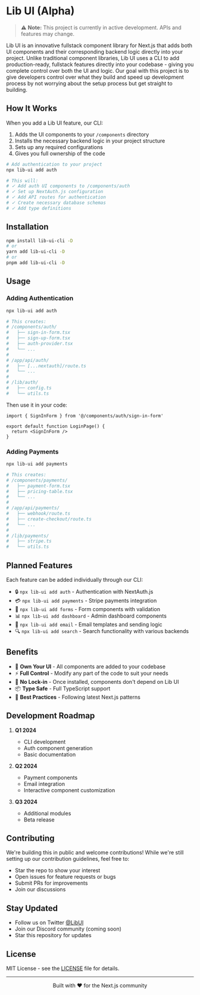 # Lib UI (Alpha)

> ⚠️ **Note:** This project is currently in active development. APIs and features may change.

Lib UI is an innovative fullstack component library for Next.js that adds both UI components and their corresponding backend logic directly into your project. Unlike traditional component libraries, Lib UI uses a CLI to add production-ready, fullstack features directly into your codebase - giving you complete control over both the UI and logic. Our goal with this project is to give developers control over what they build and speed up development process by not worrying about the setup process but get straight to building.

## How It Works

When you add a Lib UI feature, our CLI:
1. Adds the UI components to your `/components` directory
2. Installs the necessary backend logic in your project structure
3. Sets up any required configurations
4. Gives you full ownership of the code

```bash
# Add authentication to your project
npx lib-ui add auth

# This will:
# ✓ Add auth UI components to /components/auth
# ✓ Set up NextAuth.js configuration
# ✓ Add API routes for authentication
# ✓ Create necessary database schemas
# ✓ Add type definitions
```

## Installation

```bash
npm install lib-ui-cli -D
# or
yarn add lib-ui-cli -D
# or
pnpm add lib-ui-cli -D
```

## Usage

### Adding Authentication

```bash
npx lib-ui add auth

# This creates:
# /components/auth/
#   ├── sign-in-form.tsx
#   ├── sign-up-form.tsx
#   ├── auth-provider.tsx
#   └── ...
# 
# /app/api/auth/
#   ├── [...nextauth]/route.ts
#   └── ...
#
# /lib/auth/
#   ├── config.ts
#   └── utils.ts
```

Then use it in your code:

```tsx
import { SignInForm } from '@/components/auth/sign-in-form'

export default function LoginPage() {
  return <SignInForm />
}
```

### Adding Payments

```bash
npx lib-ui add payments

# This creates:
# /components/payments/
#   ├── payment-form.tsx
#   ├── pricing-table.tsx
#   └── ...
#
# /app/api/payments/
#   ├── webhook/route.ts
#   ├── create-checkout/route.ts
#   └── ...
#
# /lib/payments/
#   ├── stripe.ts
#   └── utils.ts
```

## Planned Features

Each feature can be added individually through our CLI:

- 🔒 `npx lib-ui add auth` - Authentication with NextAuth.js
- 💳 `npx lib-ui add payments` - Stripe payments integration
- 📝 `npx lib-ui add forms` - Form components with validation
- 📊 `npx lib-ui add dashboard` - Admin dashboard components
- 📧 `npx lib-ui add email` - Email templates and sending logic
- 🔍 `npx lib-ui add search` - Search functionality with various backends

## Benefits

- 🎨 **Own Your UI** - All components are added to your codebase
- ⚡ **Full Control** - Modify any part of the code to suit your needs
- 🔧 **No Lock-in** - Once installed, components don't depend on Lib UI
- 📦 **Type Safe** - Full TypeScript support
- 🚀 **Best Practices** - Following latest Next.js patterns

## Development Roadmap

1. **Q1 2024**
   - CLI development
   - Auth component generation
   - Basic documentation
   
2. **Q2 2024**
   - Payment components
   - Email integration
   - Interactive component customization
   
3. **Q3 2024**
   - Additional modules
   - Beta release

## Contributing

We're building this in public and welcome contributions! While we're still setting up our contribution guidelines, feel free to:
- Star the repo to show your interest
- Open issues for feature requests or bugs
- Submit PRs for improvements
- Join our discussions

## Stay Updated

- Follow us on Twitter [@LibUI](https://twitter.com/libui)
- Join our Discord community (coming soon)
- Star this repository for updates

## License

MIT License - see the [LICENSE](LICENSE) file for details.

---

<p align="center">Built with ❤️ for the Next.js community</p>
